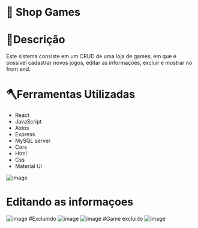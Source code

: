 # :rocket: Shop Games

# 📕Descrição
  Este sistema consiste em um CRUD de uma loja de games, em que é possivel cadastrar novos jogos, editar as informações, excluir e mostrar no front end.
  
# 🪓Ferramentas Utilizadas
- React
- JavaScript
- Axios
- Express
- MySQL server
- Cors
- Html
- Css
- Material UI

![image](https://user-images.githubusercontent.com/125046205/229149700-4c97645d-4400-4515-857a-3365f393e723.png)
 # Editando as informaçoes 
![image](https://user-images.githubusercontent.com/125046205/229149903-cb13ce9a-d49f-4144-bce6-cc3b8897d57f.png)
#Excluindo 
![image](https://user-images.githubusercontent.com/125046205/229150588-a9671a0b-16c7-4ede-b589-02e04dac63e1.png)
![image](https://user-images.githubusercontent.com/125046205/229150844-78e0d5ee-3683-4bc0-96d1-17155c379819.png)
#Game excluido 
![image](https://user-images.githubusercontent.com/125046205/229150989-c1a40603-5151-4a49-ab7f-52161d9339fc.png)








  
